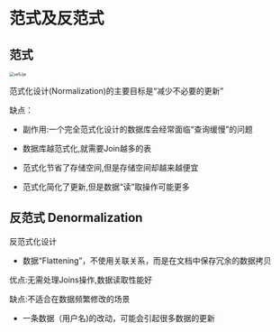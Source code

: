 # 范式及反范式

## 范式

<img src="https://gitee.com/Esmusssein/picture/raw/master/uPic/xe5Jje.png" alt="xe5Jje" style="zoom:50%;" />

范式化设计(Normalization)的主要目标是“减少不必要的更新”

缺点：

* 副作用:一个完全范式化设计的数据库会经常面临“查询缓慢”的问题

* 数据库越范式化,就需要Join越多的表
* 范式化节省了存储空间,但是存储空间却越来越便宜
* 范式化简化了更新,但是数据“读”取操作可能更多

## 反范式 Denormalization

反范式化设计

* 数据“Flattening”，不使用关联关系，而是在文档中保存冗余的数据拷贝

优点:无需处理Joins操作,数据读取性能好

缺点:不适合在数据频繁修改的场景

* 一条数据（用户名)的改动，可能会引起很多数据的更新